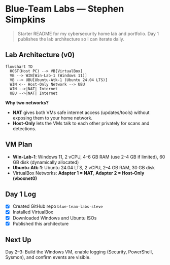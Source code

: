 # Blue-Team Labs — Stephen Simpkins

> Starter README for my cybersecurity home lab and portfolio. Day 1 publishes the lab architecture so I can iterate daily.

## Lab Architecture (v0)

```mermaid
flowchart TD
  HOST(Host PC) --> VB[VirtualBox]
  VB --> WIN[Win-Lab-1 (Windows 11)]
  VB --> UBU[Ubuntu-Atk-1 (Ubuntu 24.04 LTS)]
  WIN <-- Host-Only Network --> UBU
  WIN -->|NAT| Internet
  UBU -->|NAT| Internet
```
**Why two networks?**
- **NAT** gives both VMs safe internet access (updates/tools) without exposing them to your home network.
- **Host-Only** lets the VMs talk to each other privately for scans and detections.

## VM Plan
- **Win-Lab-1**: Windows 11, 2 vCPU, 4–6 GB RAM (use 2–4 GB if limited), 60 GB disk (dynamically allocated)
- **Ubuntu-Atk-1**: Ubuntu 24.04 LTS, 2 vCPU, 2–4 GB RAM, 30 GB disk
- VirtualBox Networks:  **Adapter 1 = NAT**, **Adapter 2 = Host-Only (vboxnet0)**

## Day 1 Log
- [x] Created GitHub repo `blue-team-labs-steve`
- [x] Installed VirtualBox
- [x] Downloaded Windows and Ubuntu ISOs
- [x] Published this architecture

## Next Up
Day 2–3: Build the Windows VM, enable logging (Security, PowerShell, Sysmon), and confirm events are visible.
